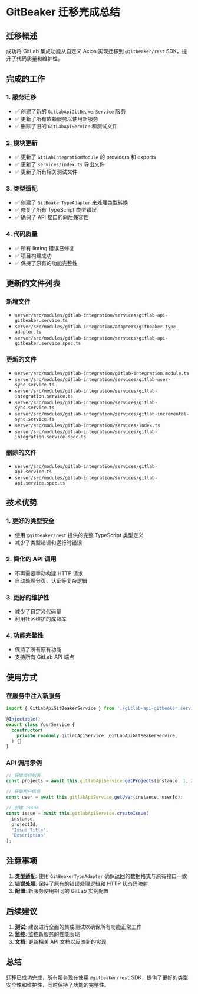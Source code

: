 # GitBeaker 迁移完成总结

## 迁移概述

成功将 GitLab 集成功能从自定义 Axios 实现迁移到 `@gitbeaker/rest` SDK，提升了代码质量和维护性。

## 完成的工作

### 1. 服务迁移
- ✅ 创建了新的 `GitLabApiGitBeakerService` 服务
- ✅ 更新了所有依赖服务以使用新服务
- ✅ 删除了旧的 `GitLabApiService` 和测试文件

### 2. 模块更新
- ✅ 更新了 `GitLabIntegrationModule` 的 providers 和 exports
- ✅ 更新了 `services/index.ts` 导出文件
- ✅ 更新了所有相关测试文件

### 3. 类型适配
- ✅ 创建了 `GitBeakerTypeAdapter` 来处理类型转换
- ✅ 修复了所有 TypeScript 类型错误
- ✅ 确保了 API 接口的向后兼容性

### 4. 代码质量
- ✅ 所有 linting 错误已修复
- ✅ 项目构建成功
- ✅ 保持了原有的功能完整性

## 更新的文件列表

### 新增文件
- `server/src/modules/gitlab-integration/services/gitlab-api-gitbeaker.service.ts`
- `server/src/modules/gitlab-integration/adapters/gitbeaker-type-adapter.ts`
- `server/src/modules/gitlab-integration/services/gitlab-api-gitbeaker.service.spec.ts`

### 更新的文件
- `server/src/modules/gitlab-integration/gitlab-integration.module.ts`
- `server/src/modules/gitlab-integration/services/gitlab-user-sync.service.ts`
- `server/src/modules/gitlab-integration/services/gitlab-integration.service.ts`
- `server/src/modules/gitlab-integration/services/gitlab-sync.service.ts`
- `server/src/modules/gitlab-integration/services/gitlab-incremental-sync.service.ts`
- `server/src/modules/gitlab-integration/services/index.ts`
- `server/src/modules/gitlab-integration/services/gitlab-integration.service.spec.ts`

### 删除的文件
- `server/src/modules/gitlab-integration/services/gitlab-api.service.ts`
- `server/src/modules/gitlab-integration/services/gitlab-api.service.spec.ts`

## 技术优势

### 1. 更好的类型安全
- 使用 `@gitbeaker/rest` 提供的完整 TypeScript 类型定义
- 减少了类型错误和运行时错误

### 2. 简化的 API 调用
- 不再需要手动构建 HTTP 请求
- 自动处理分页、认证等复杂逻辑

### 3. 更好的维护性
- 减少了自定义代码量
- 利用社区维护的成熟库

### 4. 功能完整性
- 保持了所有原有功能
- 支持所有 GitLab API 端点

## 使用方式

### 在服务中注入新服务
```typescript
import { GitLabApiGitBeakerService } from './gitlab-api-gitbeaker.service';

@Injectable()
export class YourService {
  constructor(
    private readonly gitlabApiService: GitLabApiGitBeakerService,
  ) {}
}
```

### API 调用示例
```typescript
// 获取项目列表
const projects = await this.gitlabApiService.getProjects(instance, 1, 20);

// 获取用户信息
const user = await this.gitlabApiService.getUser(instance, userId);

// 创建 Issue
const issue = await this.gitlabApiService.createIssue(
  instance, 
  projectId, 
  'Issue Title', 
  'Description'
);
```

## 注意事项

1. **类型适配**: 使用 `GitBeakerTypeAdapter` 确保返回的数据格式与原有接口一致
2. **错误处理**: 保持了原有的错误处理逻辑和 HTTP 状态码映射
3. **配置**: 新服务使用相同的 GitLab 实例配置

## 后续建议

1. **测试**: 建议进行全面的集成测试以确保所有功能正常工作
2. **监控**: 监控新服务的性能表现
3. **文档**: 更新相关 API 文档以反映新的实现

## 总结

迁移已成功完成，所有服务现在使用 `@gitbeaker/rest` SDK，提供了更好的类型安全性和维护性，同时保持了功能的完整性。
